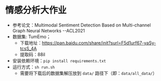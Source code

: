 # 情感分析大作业

- 参考论文：Multimodal Sentiment Detection Based on Multi-channel Graph Neural Networks --ACL2021
- 数据集: TumEmo；
  - 下载地址：https://pan.baidu.com/share/init?surl=F5d1urf67-yaSy-tcsS_4A
  - 提取码：88il
- 安装依赖环境：`pip install requirements.txt`
- 运行方式：`sh run.sh`
  - 需要将下载后的数据集解压放到 `data/`  路径下（即：`data/all_data/`）



